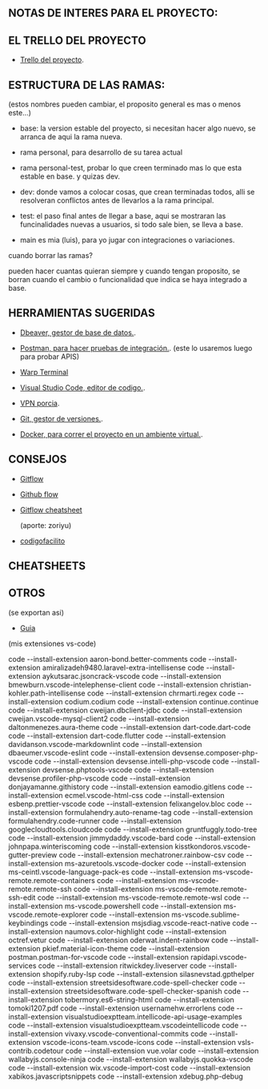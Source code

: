 
## NOTAS DE INTERES PARA EL PROYECTO: 

## EL TRELLO DEL PROYECTO 

- [Trello del proyecto](https://trello.com/b/gaV9pAYI/seridseducation).



## ESTRUCTURA DE LAS RAMAS:
(estos nombres pueden cambiar, el proposito general es mas o menos este...)

- base: la version estable del proyecto, si necesitan hacer algo nuevo, se arranca de aqui la rama nueva.
- rama personal, para desarrollo de su tarea actual
- rama personal-test, probar lo que creen terminado mas lo que esta estable en base. y quizas dev.
- dev: donde vamos a colocar cosas, que crean terminadas todos, alli se resolveran conflictos antes de llevarlos a la rama principal.
- test: el paso final antes de llegar a base, aqui se mostraran las funcinalidades nuevas a usuarios, si todo sale bien, se lleva a base.

- main es mia (luis), para yo jugar con integraciones o variaciones.

cuando borrar las ramas? 

pueden hacer cuantas quieran siempre y cuando tengan proposito, se borran cuando el cambio o funcionalidad que indica se haya integrado a base.

## HERRAMIENTAS SUGERIDAS

- [Dbeaver, gestor de base de datos.](https://dbeaver.io/download/). 

- [Postman, para hacer pruebas de integración.](https://www.postman.com/downloads/).
  (este lo usaremos luego para probar APIS)

- [Warp Terminal](https://www.warp.dev/)

- [Visual Studio Code, editor de codigo.](https://code.visualstudio.com/download).

- [VPN porcia](https://windscribe.com/vpn-for-windows).

- [Git, gestor de versiones.](https://git-scm.com/downloads).

- [Docker, para correr el proyecto en un ambiente virtual.](https://www.docker.com/products/docker-desktop).

## CONSEJOS

- [Gitflow](https://www.atlassian.com/es/git/tutorials/comparing-workflows/gitflow-workflow)

- [Github flow](https://guides.github.com/introduction/flow/)

- [Gitflow cheatsheet](https://danielkummer.github.io/git-flow-cheatsheet/)

  (aporte: zoriyu)
- [codigofacilito](https://codigofacilito.com/)

## CHEATSHEETS

## OTROS

(se exportan asi)

- [Guia](https://stackoverflow.com/questions/35773299/how-can-you-export-the-visual-studio-code-extension-list)

(mis extensiones vs-code)

code --install-extension aaron-bond.better-comments
code --install-extension amiralizadeh9480.laravel-extra-intellisense
code --install-extension aykutsarac.jsoncrack-vscode
code --install-extension bmewburn.vscode-intelephense-client
code --install-extension christian-kohler.path-intellisense
code --install-extension chrmarti.regex
code --install-extension codium.codium
code --install-extension continue.continue
code --install-extension cweijan.dbclient-jdbc
code --install-extension cweijan.vscode-mysql-client2
code --install-extension daltonmenezes.aura-theme
code --install-extension dart-code.dart-code
code --install-extension dart-code.flutter
code --install-extension davidanson.vscode-markdownlint
code --install-extension dbaeumer.vscode-eslint
code --install-extension devsense.composer-php-vscode
code --install-extension devsense.intelli-php-vscode
code --install-extension devsense.phptools-vscode
code --install-extension devsense.profiler-php-vscode
code --install-extension donjayamanne.githistory
code --install-extension eamodio.gitlens
code --install-extension ecmel.vscode-html-css
code --install-extension esbenp.prettier-vscode
code --install-extension felixangelov.bloc
code --install-extension formulahendry.auto-rename-tag
code --install-extension formulahendry.code-runner
code --install-extension googlecloudtools.cloudcode
code --install-extension gruntfuggly.todo-tree
code --install-extension jimmydaddy.vscode-bard
code --install-extension johnpapa.winteriscoming
code --install-extension kisstkondoros.vscode-gutter-preview
code --install-extension mechatroner.rainbow-csv
code --install-extension ms-azuretools.vscode-docker
code --install-extension ms-ceintl.vscode-language-pack-es
code --install-extension ms-vscode-remote.remote-containers
code --install-extension ms-vscode-remote.remote-ssh
code --install-extension ms-vscode-remote.remote-ssh-edit
code --install-extension ms-vscode-remote.remote-wsl
code --install-extension ms-vscode.powershell
code --install-extension ms-vscode.remote-explorer
code --install-extension ms-vscode.sublime-keybindings
code --install-extension msjsdiag.vscode-react-native
code --install-extension naumovs.color-highlight
code --install-extension octref.vetur
code --install-extension oderwat.indent-rainbow
code --install-extension pkief.material-icon-theme
code --install-extension postman.postman-for-vscode
code --install-extension rapidapi.vscode-services
code --install-extension ritwickdey.liveserver
code --install-extension shopify.ruby-lsp
code --install-extension silasnevstad.gpthelper
code --install-extension streetsidesoftware.code-spell-checker
code --install-extension streetsidesoftware.code-spell-checker-spanish
code --install-extension tobermory.es6-string-html
code --install-extension tomoki1207.pdf
code --install-extension usernamehw.errorlens
code --install-extension visualstudioexptteam.intellicode-api-usage-examples
code --install-extension visualstudioexptteam.vscodeintellicode
code --install-extension vivaxy.vscode-conventional-commits
code --install-extension vscode-icons-team.vscode-icons
code --install-extension vsls-contrib.codetour
code --install-extension vue.volar
code --install-extension wallabyjs.console-ninja
code --install-extension wallabyjs.quokka-vscode
code --install-extension wix.vscode-import-cost
code --install-extension xabikos.javascriptsnippets
code --install-extension xdebug.php-debug

